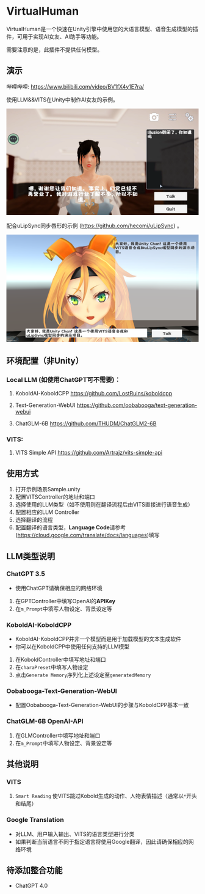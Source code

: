 # VirtualHuman

VirtualHuman是一个快速在Unity引擎中使用您的大语言模型、语音生成模型的插件，可用于实现AI女友、AI助手等功能。

需要注意的是，此插件不提供任何模型。

## 演示 

哔哩哔哩: https://www.bilibili.com/video/BV1fX4y1E7ra/

使用LLM&&VITS在Unity中制作AI女友的示例。

<img src="Image/Sample.png">

配合uLipSync同步唇形的示例 (https://github.com/hecomi/uLipSync) 。

<img src="Image/Sample2.png">

## 环境配置（非Unity）
### Local LLM (如使用ChatGPT可不需要)：

1. KoboldAI-KoboldCPP https://github.com/LostRuins/koboldcpp

2. Text-Generation-WebUI https://github.com/oobabooga/text-generation-webui

3. ChatGLM-6B https://github.com/THUDM/ChatGLM2-6B

### VITS:
1. VITS Simple API https://github.com/Artrajz/vits-simple-api


## 使用方式
1. 打开示例场景Sample.unity
2. 配置VITSController的地址和端口
3. 选择使用的LLM类型（如不使用则在翻译流程后由VITS直接进行语音生成）
4. 配置相应的LLM Controller
5. 选择翻译的流程
6. 配置翻译的语言类型，<b>Language Code</b>请参考(https://cloud.google.com/translate/docs/languages)填写

## LLM类型说明

### ChatGPT 3.5
- 使用ChatGPT请确保相应的网络环境
1. 在GPTController中填写OpenAI的<b>APIKey</b>
2. 在``m_Prompt``中填写人物设定、背景设定等

### KoboldAI-KoboldCPP
- KoboldAI-KoboldCPP并非一个模型而是用于加载模型的文本生成软件
- 你可以在KoboldCPP中使用任何支持的LLM模型
1. 在KoboldController中填写地址和端口
2. 在``charaPreset``中填写人物设定
3. 点击``Generate Memory``序列化上述设定至``generatedMemory``

### Oobabooga-Text-Generation-WebUI
- 配置Oobabooga-Text-Generation-WebUI的步骤与KoboldCPP基本一致

### ChatGLM-6B OpenAI-API
1. 在GLMController中填写地址和端口
2. 在``m_Prompt``中填写人物设定、背景设定等

## 其他说明

### VITS
1. ``Smart Reading`` 使VITS跳过Kobold生成的动作、人物表情描述（通常以``*``开头和结尾）

### Google Translation
- 对LLM、用户输入输出、VITS的语言类型进行分类
- 如果判断当前语言不同于指定语言将使用Google翻译，因此请确保相应的网络环境

## 待添加整合功能
- ChatGPT 4.0